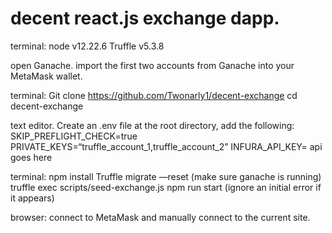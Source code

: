 # decent react.js exchange dapp.

terminal:
  node v12.22.6
  Truffle v5.3.8

open Ganache.
import the first two accounts from Ganache into your MetaMask wallet.

terminal:
  Git clone https://github.com/Twonarly1/decent-exchange
  cd decent-exchange

text editor.
  Create an .env file at the root directory, add the following:
      SKIP_PREFLIGHT_CHECK=true	
      PRIVATE_KEYS=“truffle_account_1,truffle_account_2”
      INFURA_API_KEY= api goes here

terminal:
  npm install
  Truffle migrate —reset (make sure ganache is running)
  truffle exec scripts/seed-exchange.js
  npm run start (ignore an initial error if it appears)
  
  browser:
    connect to MetaMask and manually connect to the current site.
